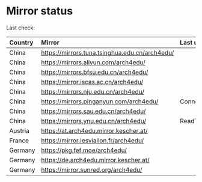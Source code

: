 <script src="./time.js"></script>
# Mirror status
Last check: <script type="text/javascript">localize(1679190459.5626822);</script>

|Country|Mirror|Last update|
|:------|:-----|:----------|
|China|https://mirrors.tuna.tsinghua.edu.cn/arch4edu/|<script type="text/javascript">localize(1679164505);</script>|
|China|https://mirrors.aliyun.com/arch4edu/|<script type="text/javascript">localize(1679164505);</script>|
|China|https://mirrors.bfsu.edu.cn/arch4edu/|<script type="text/javascript">localize(1679164505);</script>|
|China|https://mirror.iscas.ac.cn/arch4edu/|<script type="text/javascript">localize(1679164505);</script>|
|China|https://mirrors.nju.edu.cn/arch4edu/|<script type="text/javascript">localize(1679121142);</script>|
|China|https://mirrors.pinganyun.com/arch4edu/|ConnectionError|
|China|https://mirrors.sau.edu.cn/arch4edu/|<script type="text/javascript">localize(1673850842);</script>|
|China|https://mirrors.ynu.edu.cn/arch4edu/|ReadTimeout|
|Austria|https://at.arch4edu.mirror.kescher.at/|<script type="text/javascript">localize(1679164505);</script>|
|France|https://mirror.lesviallon.fr/arch4edu/|<script type="text/javascript">localize(1679164505);</script>|
|Germany|https://pkg.fef.moe/arch4edu/|<script type="text/javascript">localize(1679164505);</script>|
|Germany|https://de.arch4edu.mirror.kescher.at/|<script type="text/javascript">localize(1679164505);</script>|
|Germany|https://mirror.sunred.org/arch4edu/|<script type="text/javascript">localize(1679164505);</script>|

<script src="./tablefilter/tablefilter.js"></script>
<script src="./table.js"></script>